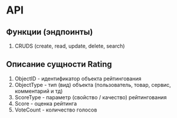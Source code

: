 # API

## Функции (эндпоинты)
1. CRUDS (create, read, update, delete, search)

## Описание сущности Rating
1. ObjectID - идентификатор объекта рейтингования
2. ObjectType - тип (вид) объекта (пользователь, товар, сервис, комментарий и тд)
3. ScoreType - параметр (свойство / качество) рейтингования
4. Score - оценка рейтинга
5. VoteCount - количество голосов